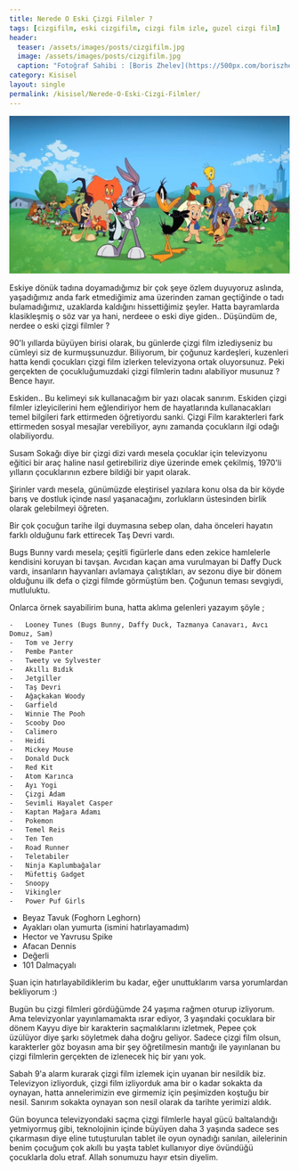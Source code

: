 ```yaml
---
title: Nerede O Eski Çizgi Filmler ?
tags: [cizgifilm, eski cizgifilm, cizgi film izle, guzel cizgi film]
header:
  teaser: /assets/images/posts/cizgifilm.jpg
  image: /assets/images/posts/cizgifilm.jpg
  caption: "Fotoğraf Sahibi : [Boris Zhelev](https://500px.com/boriszhelev)"
category: Kisisel
layout: single
permalink: /kisisel/Nerede-O-Eski-Cizgi-Filmler/
---
```


![Çizgi Filmler](/assets/images/posts/yazi/cizgi.jpg)

Eskiye dönük tadına doyamadığımız bir çok şeye özlem duyuyoruz aslında, yaşadığımız anda fark etmediğimiz ama üzerinden zaman geçtiğinde o tadı bulamadığımız, uzaklarda kaldığını hissettiğimiz şeyler. Hatta bayramlarda klasikleşmiş o söz var ya hani, nerdeee o eski diye giden.. Düşündüm de, nerdee o eski çizgi filmler ?

90'lı yıllarda büyüyen birisi olarak, bu günlerde çizgi film izlediyseniz bu cümleyi siz de kurmuşsunuzdur. Biliyorum, bir çoğunuz kardeşleri, kuzenleri hatta kendi çocukları çizgi film izlerken televizyona ortak oluyorsunuz. Peki gerçekten de çocukluğumuzdaki çizgi filmlerin tadını alabiliyor musunuz ? Bence hayır.

Eskiden.. Bu kelimeyi sık kullanacağım bir yazı olacak sanırım. Eskiden çizgi filmler izleyicilerini hem eğlendiriyor hem de hayatlarında kullanacakları temel bilgileri fark ettirmeden öğretiyordu sanki.
Çizgi Film karakterleri fark ettirmeden sosyal mesajlar verebiliyor, aynı zamanda çocukların ilgi odağı olabiliyordu.

Susam Sokağı diye bir çizgi dizi vardı mesela çocuklar için televizyonu eğitici bir araç haline nasıl getirebiliriz diye üzerinde emek çekilmiş, 1970'li yılların çocuklarının ezbere bildiği bir yapıt olarak.

Şirinler vardı mesela, günümüzde eleştirisel yazılara konu olsa da bir köyde barış ve dostluk içinde nasıl yaşanacağını, zorlukların üstesinden birlik olarak gelebilmeyi öğreten.

Bir çok çocuğun tarihe ilgi duymasına sebep olan, daha önceleri hayatın farklı olduğunu fark ettirecek Taş Devri vardı.

Bugs Bunny vardı mesela; çeşitli figürlerle dans eden zekice hamlelerle kendisini koruyan bi tavşan. Avcıdan kaçan ama vurulmayan bi Daffy Duck vardı, insanların hayvanları avlamaya çalıştıkları, av sezonu diye bir dönem olduğunu ilk defa o çizgi filmde görmüştüm ben. Çoğunun teması sevgiydi, mutluluktu.

Onlarca örnek sayabilirim buna, hatta aklıma gelenleri yazayım şöyle ;

	-   Looney Tunes (Bugs Bunny, Daffy Duck, Tazmanya Canavarı, Avcı Domuz, Sam)
	-   Tom ve Jerry
	-   Pembe Panter
	-   Tweety ve Sylvester
	-   Akıllı Bıdık
	-   Jetgiller
	-   Taş Devri
	-   Ağaçkakan Woody
	-   Garfield
	-   Winnie The Pooh
	-   Scooby Doo
	-   Calimero
	-   Heidi
	-   Mickey Mouse
	-   Donald Duck
	-   Red Kit
	-   Atom Karınca
	-   Ayı Yogi
	-   Çizgi Adam
	-   Sevimli Hayalet Casper
	-   Kaptan Mağara Adamı
	-   Pokemon
	-   Temel Reis
	-   Ten Ten
	-   Road Runner
	-   Teletabiler
	-   Ninja Kaplumbağalar
	-   Müfettiş Gadget
	-   Snoopy
	-   Vikingler
	-   Power Puf Girls
  -   Beyaz Tavuk (Foghorn Leghorn)
  -   Ayakları olan yumurta (ismini hatırlayamadım)
  -   Hector ve Yavrusu Spike
  -   Afacan Dennis
  -   Değerli
  -   101 Dalmaçyalı

Şuan için hatırlayabildiklerim bu kadar, eğer unuttuklarım varsa yorumlardan bekliyorum :)

Bugün bu çizgi filmleri gördüğümde 24 yaşıma rağmen oturup izliyorum. Ama televizyonlar yayınlamamakta ısrar ediyor, 3 yaşındaki çocuklara bir dönem Kayyu diye bir karakterin saçmalıklarını izletmek, Pepee çok üzülüyor diye şarkı söyletmek daha doğru geliyor. Sadece çizgi film olsun, karakterler göz boyasın ama bir şey öğretilmesin mantığı ile yayınlanan bu çizgi filmlerin gerçekten de izlenecek hiç bir yanı yok.

Sabah 9'a alarm kurarak çizgi film izlemek için uyanan bir nesildik biz. Televizyon izliyorduk, çizgi film izliyorduk ama bir o kadar sokakta da oynayan, hatta annelerimizin eve girmemiz için peşimizden koştuğu bir nesil. Sanırım sokakta oynayan son nesil olarak da tarihte yerimizi aldık.

Gün boyunca televizyondaki saçma çizgi filmlerle hayal gücü baltalandığı yetmiyormuş gibi, teknolojinin içinde büyüyen daha 3 yaşında sadece ses çıkarmasın diye eline tutuşturulan tablet ile oyun oynadığı sanılan, ailelerinin benim çocuğum çok akıllı bu yaşta tablet kullanıyor diye övündüğü çocuklarla dolu etraf.
Allah sonumuzu hayır etsin diyelim.
